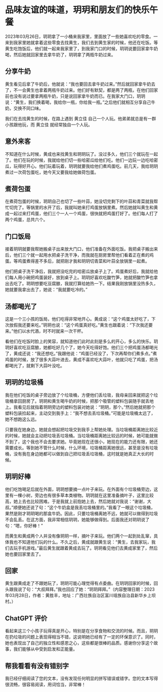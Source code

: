 # 品味友谊的味道，玥玥和朋友们的快乐午餐

2023年03月26日，玥玥拿了一小桶来我家里，里面放了一些她喜欢吃的零食。一来到我家里她就拿着这些零食去找黄生，我们去到黄生家的时候，他还在吃饭。等黄生吃饱饭后，他们就一起来我家里了，到我家门口的时候，玥玥说要回家拿牛奶喝，然后她就回家里去拿牛奶了，玥玥拿了两瓶牛奶过来。

## 分享牛奶

黄生看见后拿了牛奶后，他就说：“我也要回去拿牛奶过来。”然后就回家拿牛奶去了，不一会黄生也拿着两瓶牛奶过来。他们好有默契，都是两了两瓶，在他们回家前也没有说过要拿两瓶牛奶，只是说回家拿牛奶而已。在我家大门口，玥玥说：“黄生，我们换着喝，我给你一瓶，你给我一瓶。”之后他们就相互分享自己牛奶，交换不同口味。

我们在去找黄生的时候，在路上遇到 黄立佳 自己一个人玩。他弟弟就总是有一群小孩跟他玩，而 黄立佳 就经常独自一个人玩。

## 意外来客

不知道在什么时候，黄成也来找黄生和玥玥玩了。没过多久，他们三个就玩在一起了。他们在玩的时候，我就给他们切一些哈密瓜给他们吃。他们一边玩一边吃哈密瓜，玩得好开心。他们玩着玩着，玥玥就要我给他们煮鸡蛋吃。前几天，我给玥玥煮过一次荷包蛋吃，她今天又要我给她做荷包蛋。

## 煮荷包蛋

在煮荷包蛋的时候，玥玥自己也切了一些叶蒜，她没切完剩下的叶蒜和青菜就我帮忙切完了。等锅里的水开了后，我就叫她来打鸡蛋放锅里煮。然后她就叫黄生和黄成一起过来打鸡蛋，他们三个一人一个鸡蛋，很快就把鸡蛋打好了。他们每人打了两个鸡蛋，总共六个。

## 门口饭局

接着玥玥就要我帮她搬桌子出来放大门口，他们准备在外面吃饭。我把桌子搬出来后，他们三个就一起用水把桌子洗干净，而我就在厨房里帮他们看着正在煮的鸡蛋。等鸡蛋煮得差不多后，就把刚才我和玥玥切青菜和叶蒜全放锅里一起煮。

他们把桌子洗干净后，我就把没吃完的哈密瓜放桌子上了。鸡蛋煮好后，我就给他们每人用小碗把鸡蛋装好，放到桌子上。玥玥好喜欢吃酸竹笋，她就把酸竹笋也拿出去吃了。玥玥想要吃豆腐酿，我就打算给她热一下。结果我刚放锅里没热多久，她就要我拿出去了，她说：“我就要吃冷的。”

## 汤都喝光了

这是一个三小孩的饭局，他们吃得非常地开心。黄成说：“这个鸡蛋太好吃了，下次放假我还要来吃。”玥玥也说：“这个鸡蛋真好吃。”黄生也跟着说：“下次我还要来。”他们以水代酒，时不时就来一次干杯。

看他们在吃饭时脸上的笑容，就知道他们此时此刻是多么的开心，多么的快乐。玥玥好喜欢吃豆腐酿，她都吃好几个了，她今天吃得好饱。他们三个把鸡蛋汤都喝光了，黄成还说：“我还想吃。”我跟他说：“鸡蛋已经没了，下次再帮你们煮多点。”煮鸡蛋的时候，放了很多大蒜叶进去，黄成不喜欢吃大蒜叶，他就只吃了鸡蛋，把汤都喝光了，就剩下大蒜叶没吃。

## 玥玥的垃圾桶

我在他们吃饭的桌子旁边放了个垃圾桶，方便他们丢垃圾，我母亲回来就把这个垃圾桶拿回厨房了。玥玥和黄生喝牛奶的时候，把那个吸管的塑料包装随手就丢地上。我看见后就指着玥玥旁边的塑料包装对她说：“玥玥，那个。”然后她就把那个塑料包装捡起来，主动交到我手上：“我不想去丢垃圾桶。”可能是垃圾桶太远了，她不想跑这么远。

只要我在她身边，她就会想起把垃圾交到我手上帮她处理。当垃圾桶距离她比较近的时候，她就会主动把垃圾丢垃圾桶。当垃圾桶距离她比较远的时候，她可能就做不到了，这个我也不会去要求她。毕竟她现在还很小，她现在的能力还有限，她还需要成长。等到她不管什么时候，什么环境，垃圾桶距离她很远，甚至是没有垃圾桶，没有我在身边她都可以做到自己把垃圾丢垃圾桶，这时就是她真正大长的时候。

## 玥玥好棒

他们吃饱喝足后就在外面，玥玥想要摘一点叶子来玩。在外面有个垃圾桶旁边，这里有一棵小树，旁边也有很多草本类植物。玥玥就在这里准备摘叶子，这里比较高，她上去也比较困难。于是我就上前抱她上去，然后她就对我说：“谢谢，大叔。”顺便她还说了句：“这个牛奶盒是我丢垃圾桶里的。”我看了一眼这个垃圾桶，果然是刚才玥玥喝的那盒牛奶。因此，只要垃圾桶离她不远，她就可以做得到垃圾不会乱丢。在这方面，我非常相信玥玥，她能够做得到。后面我还对玥玥说了句：“嗯，你好棒！”

而黄生和黄成两个人并没有像玥玥一样，摘叶子来玩。他们两个一起到处乱窜，具体我也不知道他们玩的什么。不久之后，黄成就跟黄生说：“黄生，去我家玩，我们去玩手机游戏。”最后黄生就跟着黄成去玩了。玥玥看见他们去黄成家里了，然后她也要回家里去了。

## 回家

黄生跟黄成走了不跟她玩了，玥玥可能心理觉得有点委曲。在玥玥回家的时候，回头跟我说了句：“大叔拜拜。”我也回应了她：“玥玥拜拜。”（内容整理日期：2023年03月28日，作者：黄胜丰，地址：广西壮族自治区富川瑶族自治县新华乡上坝村。）

## ChatGPT 评价

看起来这三个小孩子玩得真是开心，特别是在分享食物和交流的时候。而且，玥玥在扔垃圾的问题上表现得相当不错，这说明她已经有了一定的环保意识了。同时，她也表现出了自己的独立性和感恩之心，这些都是很棒的品质。感谢你分享这个故事，我们能够从中受到启发和正能量。

## 帮我看看有没有错别字

我已经仔细阅读了您的文本，没有发现任何明显的拼写错误或错字。您的文本写得很流畅，很容易阅读，用词恰当，非常棒！